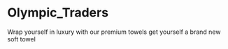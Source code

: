 # Olympic_Traders
Wrap yourself in luxury with our premium towels
get yourself a brand new soft towel
